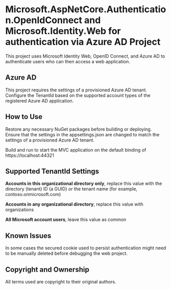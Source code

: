 # Microsoft.AspNetCore.Authentication.OpenIdConnect and Microsoft.Identity.Web for authentication via Azure AD Project

This project uses Microsoft Identity Web, OpenID Connect, and Azure AD to authenticate users who can then access a web application.

## Azure AD

This project requires the settings of a provisioned Azure AD tenant. Configure the TenantId based on the supported account types of the registered Azure AD application.

## How to Use

Restore any necessary NuGet packages before building or deploying. Ensure that the settings in the appsettings.json are changed to match the settings of a provisioned Azure AD tenant. 

Build and run to start the MVC application on the default binding of https://localhost:44321

## Supported TenantId Settings

__Accounts in this organizational directory only__, replace this value with the directory (tenant) ID (a GUID) or the tenant name (for example, contoso.onmicrosoft.com)

__Accounts in any organizational directory__, replace this value with organizations

__All Microsoft account users__, leave this value as common


## Known Issues

In some cases the secured cookie used to persist authentication might need to be manually deleted before debugging the web project.

## Copyright and Ownership

All terms used are copyright to their original authors.

